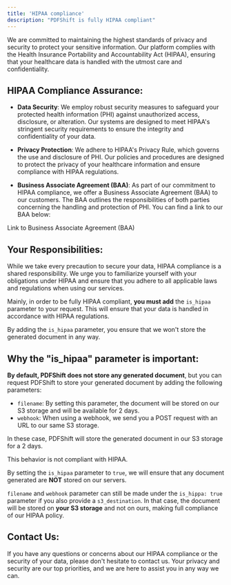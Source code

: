 ```yaml
---
title: 'HIPAA compliance'
description: "PDFShift is fully HIPAA compliant"
---
```


We are committed to maintaining the highest standards of privacy and security to protect your sensitive information. Our platform complies with the Health Insurance Portability and Accountability Act (HIPAA), ensuring that your healthcare data is handled with the utmost care and confidentiality.

## HIPAA Compliance Assurance:

 * **Data Security**: We employ robust security measures to safeguard your protected health information (PHI) against unauthorized access, disclosure, or alteration. Our systems are designed to meet HIPAA's stringent security requirements to ensure the integrity and confidentiality of your data.

 * **Privacy Protection**: We adhere to HIPAA's Privacy Rule, which governs the use and disclosure of PHI. Our policies and procedures are designed to protect the privacy of your healthcare information and ensure compliance with HIPAA regulations.

 * **Business Associate Agreement (BAA)**: As part of our commitment to HIPAA compliance, we offer a Business Associate Agreement (BAA) to our customers. The BAA outlines the responsibilities of both parties concerning the handling and protection of PHI. You can find a link to our BAA below:

<div class="mt-12 text-center"><a href="/documents/baa.pdf" title="Download our Business Associate Agreement" class="button group transition-bg" style="text-decoration: none">Link to Business Associate Agreement (BAA)</a></div>

## Your Responsibilities:

While we take every precaution to secure your data, HIPAA compliance is a shared responsibility. We urge you to familiarize yourself with your obligations under HIPAA and ensure that you adhere to all applicable laws and regulations when using our services.

Mainly, in order to be fully HIPAA compliant, **you must add** the `is_hipaa` parameter to your request. This will ensure that your data is handled in accordance with HIPAA regulations.

By adding the `is_hipaa` parameter, you ensure that we won't store the generated document in any way.

## Why the "is_hipaa" parameter is important:

**By default, PDFShift does not store any generated document**, but you can request PDFShift to store your generated document by adding the following parameters:

 * `filename`: By setting this parameter, the document will be stored on our S3 storage and will be available for 2 days.
 * `webhook`: When using a webhook, we send you a POST request with an URL to our same S3 storage.

In these case, PDFShift will store the generated document in our S3 storage for a 2 days.

This behavior is not compliant with HIPAA.

By setting the `is_hipaa` parameter to `true`, we will ensure that any document generated are **NOT** stored on our servers.

`filename` and `webhook` parameter can still be made under the `is_hippa: true` parameter if you also provide a `s3_destination`. In that case, the document will be stored on **your S3 storage** and not on ours, making full compliance of our HIPAA policy.

## Contact Us:

If you have any questions or concerns about our HIPAA compliance or the security of your data, please don't hesitate to contact us. Your privacy and security are our top priorities, and we are here to assist you in any way we can.